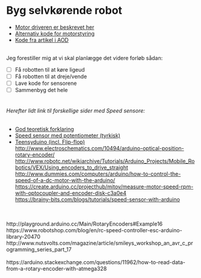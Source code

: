 # Byg selvkørende robot


- [Motor driveren er beskrevet her](https://www.bananarobotics.com/shop/How-to-use-the-HG7881-(L9110)-Dual-Channel-Motor-Driver-Module)<br />
- [Alternativ kode for motorstyring](http://diyprojects.eu/how-to-use-h-bridge-hg7881-with-external-power-supply-and-arduino/)<br />
- [Kode fra artikel i AOD](https://github.com/kneth/ArduRobo)<br />
<br />
Jeg forestiller mig at vi skal planlægge det videre forløb sådan:

- [ ] Få robotten til at køre ligeud
- [ ] Få robotten til at dreje/vende
- [ ] Lave kode for sensorene
- [ ] Sammenbyg det hele
<br /><br />

###### Herefter lidt link til forskellige sider med Speed sensore:<br />
- [God teoretisk forklaring](http://howtomechatronics.com/tutorials/arduino/arduino-dc-motor-control-tutorial-l298n-pwm-h-bridge/)<br />
- [Speed sensor med potentiometer (tyrkisk)](http://make.robimek.com/lm393-ir-speed-sensor-using/)<br />
- [Teensyduino (incl. Flip-flop)](https://www.pjrc.com/teensy/td_libs_Encoder.html)<br />
http://www.electroschematics.com/10494/arduino-optical-position-rotary-encoder/<br />
http://www.robotc.net/wikiarchive/Tutorials/Arduino_Projects/Mobile_Robotics/VEX/Using_encoders_to_drive_straight<br />
http://www.dummies.com/computers/arduino/how-to-control-the-speed-of-a-dc-motor-with-the-arduino/<br />
https://create.arduino.cc/projecthub/mitov/measure-motor-speed-rpm-with-optocoupler-and-encoder-disk-c3a0e4<br />
https://brainy-bits.com/blogs/tutorials/speed-sensor-with-arduino<br />
<br />
<br />
http://playground.arduino.cc/Main/RotaryEncoders#Example16<br />
https://www.robotshop.com/blog/en/rc-speed-controller-esc-arduino-library-20470<br />
http://www.nutsvolts.com/magazine/article/smileys_workshop_an_avr_c_programming_series_part_17<br />
<br />
https://arduino.stackexchange.com/questions/11962/how-to-read-data-from-a-rotary-encoder-with-atmega328<br />

